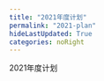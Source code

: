 ```yaml
---
title: "2021年度计划"
permalink: "2021-plan"
hideLastUpdated: True
categories: noRight
---
```


2021年度计划